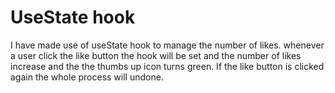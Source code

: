 # UseState hook

I have made use of useState hook to manage the number of likes.
whenever a user click the like button the hook will be set and the number of likes increase and the
the thumbs up icon turns green. If the like button is clicked again the whole process will undone.
